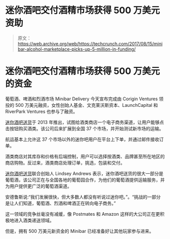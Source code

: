 # 迷你酒吧交付酒精市场获得 500 万美元资助 

> 原文：<https://web.archive.org/web/https://techcrunch.com/2017/08/15/minibar-alcohol-marketplace-picks-up-5-million-in-funding/>

# 迷你酒吧交付酒精市场获得 500 万美元的资金

葡萄酒、啤酒和烈酒市场 Minibar Delivery 今天宣布完成由 Corigin Ventures 领投的 500 万美元融资，女性创始人基金、文克莱沃斯资本、LaunchCapital 和 RiverPark Ventures 也参与了融资。

[迷你酒吧送货](https://web.archive.org/web/20230127035824/https://techcrunch.com/tag/minibar/)于 2013 年推出，试图给酒类商店一个电子商务渠道，让用户能够点击按钮购买酒类。该公司后来扩展到全国 37 个市场，并开始测试新市场的运输。

航运基本上允许这 37 个市场以外的迷你吧用户在平台上下单，并通过邮件接收订单。

酒类商店对其库存和价格有后端控制，用户可以选择按酒类、品牌甚至所在地区的商店购物。反过来，酒类商店处理订单，挑选，包装和交付。

[迷你酒吧送货](https://web.archive.org/web/20230127035824/https://minibardelivery.com/)联合创始人 Lindsey Andrews 表示，迷你酒吧送货的很大一部分是葡萄酒，该公司正在与全国各地的葡萄园合作，为他们的葡萄酒提供运输服务，并为用户提供更广泛的葡萄酒渠道。

安德鲁斯说:“我们发展很快，但大多数人都没有听说过迷你吧。”。“挑战的一部分是让人们知道，葡萄酒、烈酒和啤酒正在转向电子商务。”

这一领域的竞争丝毫没有减缓，像 Postmates 和 Amazon 这样的大公司正在更积极地进入酒类递送领域。

但是，拥有 500 万美元新资金的 Minibar 已经准备好让其他玩家参与进来。